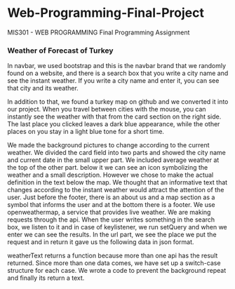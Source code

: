 # Web-Programming-Final-Project

MIS301 - WEB PROGRAMMING Final Programming Assignment

### Weather of Forecast of Turkey

 In navbar, we used bootstrap and this is the navbar brand that we randomly found on a website, and there is a search box that you write a city name and see the instant weather. If you write a city name and enter it, you can see that city and its weather.

In addition to that, we found a turkey map on github and we converted it into our project. When you travel between cities with the mouse, you can instantly see the weather with that from the card section on the right side. The last place you clicked leaves a dark blue appearance, while the other places on you stay in a light blue tone for a short time.

 We made the background pictures to change according to the current weather. We divided the card field into two parts and showed the city name and current date in the small upper part. We included average weather at the top of the other part. below it we can see an icon symbolizing the weather and a small description. However we chose to make the actual definition in the text below the map. 
 We thought that an informative text that changes according to the instant weather would attract the attention of the user. Just before the footer, there is an about us and a map section as a symbol that informs the user and at the bottom there is a footer.
 We use openweathermap, a service that provides live weather. We are making requests through the api. When the user writes something in the search box, we listen to it and in case of keylistener, we run setQuery and when we enter we can see the results. In the url part, we see the place we put the request and in return it gave us the following data in json format.

 weatherText returns a function because more than one api has the result returned. Since more than one data comes, we have set up a switch-case structure for each case. We wrote a code to prevent the background repeat and finally its return a text.
